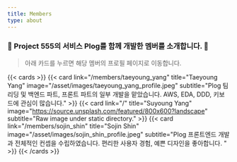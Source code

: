 ```yaml
---
title: Members
type: about
---
```


### 👊 Project 555의 서비스 Plog를 함께 개발한 멤버를 소개합니다. 🤼
> 아래 카드를 누르면 해당 멤버의 프로필 페이지로 이동합니다.

{{< cards >}}
    {{< card link="/members/taeyoung_yang" title="Taeyoung Yang" image="/asset/images/taeyoung_yang_profile.jpeg" subtitle="Plog 팀 리딩 및 백엔드 파트, 프론트 파트의 일부 개발을 맡았습니다. AWS, EDA, DDD, 키보드에 관심이 많습니다." >}}
    {{< card link="/" title="Suyoung Yang" image="https://source.unsplash.com/featured/800x600?landscape" subtitle="Raw image under static directory." >}}
    {{< card link="/members/sojin_shin" title="Sojin Shin" image="/asset/images/sojin_shin_profile.jpeg" subtitle="Plog 프론트엔드 개발과 전체적인 컨셉을 수립하였습니다. 편리한 사용자 경험, 예쁜 디자인을 좋아합니다. "  >}}
{{< /cards >}}

